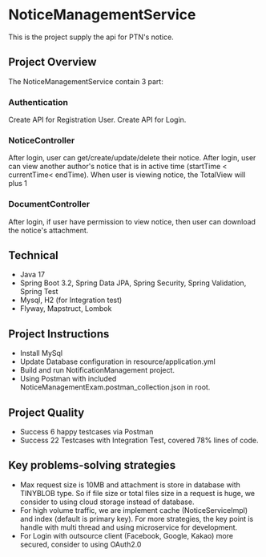# NoticeManagementService
This is the project supply the api for PTN's notice.

## Project Overview
The NoticeManagementService contain 3 part:
### Authentication
Create API for Registration User. 
Create API for Login.

### NoticeController
After login, user can get/create/update/delete their notice.
After login, user can view another author's notice that is in active time (startTime < currentTime< endTime). 
When user is viewing notice, the TotalView will plus 1

### DocumentController
After login, if user have permission to view notice, then user can download the notice's attachment.

## Technical
- Java 17
- Spring Boot 3.2, Spring Data JPA, Spring Security, Spring Validation, Spring Test
- Mysql, H2 (for Integration test)
- Flyway, Mapstruct, Lombok

## Project Instructions
- Install MySql 
- Update Database configuration in resource/application.yml
- Build and run NotificationManagement project.
- Using Postman with included NoticeManagementExam.postman_collection.json in root.

## Project Quality
- Success 6 happy testcases via Postman
- Success 22 Testcases with Integration Test, covered 78% lines of code.

## Key problems-solving strategies
- Max request size is 10MB and attachment is store in database with TINYBLOB type. So if file size or total files size in a request is huge, we consider to using cloud storage instead of database.
- For high volume traffic, we are implement cache (NoticeServiceImpl) and index (default is primary key). For more strategies, the key point is handle with multi thread and using microservice for development. 
- For Login with outsource client (Facebook, Google, Kakao) more secured, consider to using OAuth2.0


